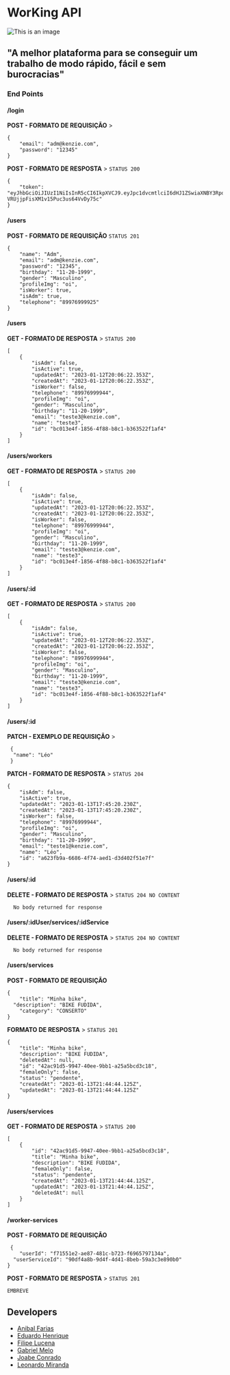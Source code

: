 # WorKing API

   ![This is an image](https://i.ibb.co/vHc9N1M/1-removebg-preview.png)
   
   ## "A melhor plataforma para se conseguir um trabalho de modo rápido, fácil e sem burocracias"


### End Points

#### /login


**POST - FORMATO DE REQUISIÇÃO** > 

```
{
	"email": "adm@kenzie.com",
	"password": "12345"
}
```

**POST - FORMATO DE RESPOSTA** > `STATUS 200`

```
{
	"token": "eyJhbGciOiJIUzI1NiIsInR5cCI6IkpXVCJ9.eyJpc1dvcmtlciI6dHJ1ZSwiaXNBY3RpdmUiOnRydWUsImlzQWRtIjp0cnVlLCJpYXQiOjE2NzM4NzkzNjMsImV4cCI6MTY3Mzk2NTc2Mywic3ViIjoiZWIyOTI1MDEtZmYyNy00NzdjLTkzMDYtMjgzNTY5YTBlNTA5In0.LR3hdBAUAZ2J-VRUjjpFisXM1v15Puc3us64VvDy75c"
}
```

#### /users

**POST - FORMATO DE REQUISIÇÃO** `STATUS 201`

```
{
	"name": "Adm",
	"email": "adm@kenzie.com",
	"password": "12345",
	"birthday": "11-20-1999",
	"gender": "Masculino",
	"profileImg": "oi",
	"isWorker": true,
	"isAdm": true,
	"telephone": "89976999925"
}
```

#### /users

**GET - FORMATO DE RESPOSTA** > `STATUS 200`

```
[
	{
		"isAdm": false,
		"isActive": true,
		"updatedAt": "2023-01-12T20:06:22.353Z",
		"createdAt": "2023-01-12T20:06:22.353Z",
		"isWorker": false,
		"telephone": "89976999944",
		"profileImg": "oi",
		"gender": "Masculino",
		"birthday": "11-20-1999",
		"email": "teste3@kenzie.com",
		"name": "teste3",
		"id": "bc013e4f-1856-4f88-b8c1-b363522f1af4"
	}
]
```

#### /users/workers

**GET - FORMATO DE RESPOSTA** > `STATUS 200`

```
[
	{
		"isAdm": false,
		"isActive": true,
		"updatedAt": "2023-01-12T20:06:22.353Z",
		"createdAt": "2023-01-12T20:06:22.353Z",
		"isWorker": false,
		"telephone": "89976999944",
		"profileImg": "oi",
		"gender": "Masculino",
		"birthday": "11-20-1999",
		"email": "teste3@kenzie.com",
		"name": "teste3",
		"id": "bc013e4f-1856-4f88-b8c1-b363522f1af4"
	}
]
```

#### /users/:id

**GET - FORMATO DE RESPOSTA** > `STATUS 200`

```
[
	{
		"isAdm": false,
		"isActive": true,
		"updatedAt": "2023-01-12T20:06:22.353Z",
		"createdAt": "2023-01-12T20:06:22.353Z",
		"isWorker": false,
		"telephone": "89976999944",
		"profileImg": "oi",
		"gender": "Masculino",
		"birthday": "11-20-1999",
		"email": "teste3@kenzie.com",
		"name": "teste3",
		"id": "bc013e4f-1856-4f88-b8c1-b363522f1af4"
	}
]
```

#### /users/:id
**PATCH - EXEMPLO DE REQUISIÇÃO** > 

```
 {
  "name": "Léo"
 }
```


**PATCH - FORMATO DE RESPOSTA** > `STATUS 204`

```
{
	"isAdm": false,
	"isActive": true,
	"updatedAt": "2023-01-13T17:45:20.230Z",
	"createdAt": "2023-01-13T17:45:20.230Z",
	"isWorker": false,
	"telephone": "89976999944",
	"profileImg": "oi",
	"gender": "Masculino",
	"birthday": "11-20-1999",
	"email": "teste1@kenzie.com",
	"name": "Léo",
	"id": "a623fb9a-6686-4f74-aed1-d3d402f51e7f"
}
```

#### /users/:id
**DELETE - FORMATO DE RESPOSTA** > `STATUS 204 NO CONTENT`

```
  No body returned for response
```


#### /users/:idUser/services/:idService

**DELETE - FORMATO DE RESPOSTA** > `STATUS 204 NO CONTENT`

```
  No body returned for response
```

#### /users/services

**POST - FORMATO DE REQUISIÇÃO** 

```
{
	"title": "Minha bike",
  "description": "BIKE FUDIDA",
	"category": "CONSERTO"
}
```

**FORMATO DE RESPOSTA** > `STATUS 201`

```
{
	"title": "Minha bike",
	"description": "BIKE FUDIDA",
	"deletedAt": null,
	"id": "42ac91d5-9947-40ee-9bb1-a25a5bcd3c18",
	"femaleOnly": false,
	"status": "pendente",
	"createdAt": "2023-01-13T21:44:44.125Z",
	"updatedAt": "2023-01-13T21:44:44.125Z"
}
```
#### /users/services

**GET - FORMATO DE RESPOSTA** > `STATUS 200`

```
[
	{
		"id": "42ac91d5-9947-40ee-9bb1-a25a5bcd3c18",
		"title": "Minha bike",
		"description": "BIKE FUDIDA",
		"femaleOnly": false,
		"status": "pendente",
		"createdAt": "2023-01-13T21:44:44.125Z",
		"updatedAt": "2023-01-13T21:44:44.125Z",
		"deletedAt": null
	}
]
```


#### /worker-services

**POST - FORMATO DE REQUISIÇÃO** 


```
 {
	"userId": "f71551e2-ae87-481c-b723-f6965797134a",
  "userServiceId": "90df4a8b-9d4f-4d41-8beb-59a3c3e890b0"
}
```

**POST - FORMATO DE RESPOSTA** > `STATUS 201`

```
EMBREVE
```







## Developers

- [Anibal Farias](https://www.linkedin.com/in/anibal-farias-28a25a163/ "Anibal Farias")
- [Eduardo Henrique](https://www.linkedin.com/in/eduardo-henrique-9b4a911a6/ "Eduardo Henrique")
- [Filipe Lucena](https://www.linkedin.com/in/filipe-de-lucena-paiva/ "Filipe Lucena")
- [Gabriel Melo](https://www.linkedin.com/in/gabrielmelo98dev/ "Gabriel Melo")
- [Joabe Conrado](https://www.linkedin.com/in/joabe-conrado-borges-cavalcante-b77919218/ "Joabe Conrado")
- [Leonardo Miranda](https://www.linkedin.com/in/leonardo-miranda-do-nascimento/ "Leonardo Miranda")
